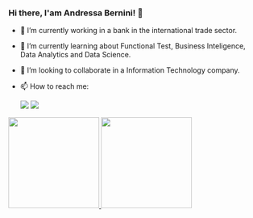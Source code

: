 ### Hi there, I'am Andressa Bernini! 👋

- 🔭 I’m currently working in a bank in the international trade sector. 
- 🌱 I’m currently learning about Functional Test, Business Inteligence, Data Analytics and Data Science.
- 👯 I’m looking to collaborate in a Information Technology company.
- 📫 How to reach me: <div> <a href="https://www.linkedin.com/in/andressabernini/" target="_blank"><img src="https://img.shields.io/badge/-LinkedIn-%230077B5?style=for-the-badge&logo=linkedin&logoColor=white" target="_blank"></a>
   <a href="https://medium.com/@andressabernini" target="_blank"><img src="https://img.shields.io/badge/Medium-12100E?style=for-the-badge&logo=medium&logoColor=white" target="_blank"></a>
    
  </div>


 <div>
  <a href="https://github.com/andressabernini">
  <img height="180em" src="https://github-readme-stats.vercel.app/api?username=andressabernini&show_icons=true&theme=dracula&include_all_commits=true&count_private=true"/>
  <img height="180em" src="https://github-readme-stats.vercel.app/api/top-langs/?username=andressabernini&layout=compact&langs_count=7&theme=dracula"/>
</div>
  
  ##
  
  
    
